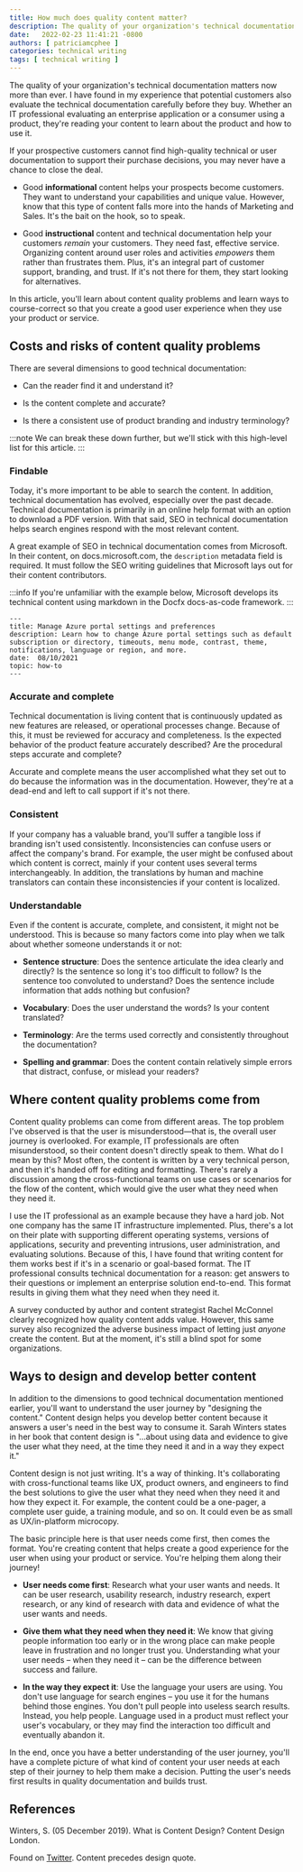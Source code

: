 ```yaml
---
title: How much does quality content matter?
description: The quality of your organization's technical documentation matters now more than ever. I have found in my experience that potential customers also evaluate the technical documentation carefully before they buy. Whether they're an IT professional evaluating an enterprise application or a consumer using a product, they're reading your content to learn about the product and how to use it.
date:   2022-02-23 11:41:21 -0800
authors: [ patriciamcphee ]
categories: technical writing
tags: [ technical writing ] 
---
```


The quality of your organization's technical documentation matters now more than ever. I have found in my experience that potential customers also evaluate the technical documentation carefully before they buy. Whether an IT professional evaluating an enterprise application or a consumer using a product, they're reading your content to learn about the product and how to use it.

If your prospective customers cannot find high-quality technical or user documentation to support their purchase decisions, you may never have a chance to close the deal.

<!--truncate-->

- Good **informational** content helps your prospects become customers. They want to understand your capabilities and unique value. However, know that this type of content falls more into the hands of Marketing and Sales. It's the bait on the hook, so to speak.

- Good **instructional** content and technical documentation help your customers *remain* your customers. They need fast, effective service. Organizing content around user roles and activities *empowers* them rather than frustrates them. Plus, it's an integral part of customer support, branding, and trust. If it's not there for them, they start looking for alternatives.

In this article, you'll learn about content quality problems and learn ways to course-correct so that you create a good user experience when they use your product or service.  

## Costs and risks of content quality problems

There are several dimensions to good technical documentation:

- Can the reader find it and understand it?

- Is the content complete and accurate?

- Is there a consistent use of product branding and industry terminology?

:::note
We can break these down further, but we'll stick with this high-level list for this article.
:::

### Findable

Today, it's more important to be able to search the content. In addition, technical documentation has evolved, especially over the past decade. Technical documentation is primarily in an online help format with an option to download a PDF version. With that said, SEO in technical documentation helps search engines respond with the most relevant content.

A great example of SEO in technical documentation comes from Microsoft. In their content, on docs.microsoft.com, the `description` metadata field is required. It must follow the SEO writing guidelines that Microsoft lays out for their content contributors.

:::info
If you're unfamiliar with the example below, Microsoft develops its technical content using markdown in the Docfx docs-as-code framework.
:::

```text
---
title: Manage Azure portal settings and preferences
description: Learn how to change Azure portal settings such as default subscription or directory, timeouts, menu mode, contrast, theme, notifications, language or region, and more.
date:  08/10/2021 
topic: how-to
---
```

### Accurate and complete

Technical documentation is living content that is continuously updated as new features are released, or operational processes change. Because of this, it must be reviewed for accuracy and completeness. Is the expected behavior of the product feature accurately described? Are the procedural steps accurate and complete?

Accurate and complete means the user accomplished what they set out to do because the information was in the documentation. However, they're at a dead-end and left to call support if it's not there.

### Consistent

If your company has a valuable brand, you'll suffer a tangible loss if branding isn't used consistently. Inconsistencies can confuse users or affect the company's brand. For example, the user might be confused about which content is correct, mainly if your content uses several terms interchangeably. In addition, the translations by human and machine translators can contain these inconsistencies if your content is localized.

### Understandable

Even if the content is accurate, complete, and consistent, it might not be understood. This is because so many factors come into play when we talk about whether someone understands it or not:

- **Sentence structure**: Does the sentence articulate the idea clearly and directly? Is the sentence so long it's too difficult to follow? Is the sentence too convoluted to understand? Does the sentence include information that adds nothing but confusion?

- **Vocabulary**: Does the user understand the words? Is your content translated?

- **Terminology**: Are the terms used correctly and consistently throughout the documentation?

- **Spelling and grammar**: Does the content contain relatively simple errors that distract, confuse, or mislead your readers?

## Where content quality problems come from

Content quality problems can come from different areas. The top problem I've observed is that the user is misunderstood—that is, the overall user journey is overlooked. For example, IT professionals are often misunderstood, so their content doesn't directly speak to them. What do I mean by this? Most often, the content is written by a very technical person, and then it's handed off for editing and formatting. There's rarely a discussion among the cross-functional teams on use cases or scenarios for the flow of the content, which would give the user what they need when they need it.  

I use the IT professional as an example because they have a hard job. Not one company has the same IT infrastructure implemented. Plus, there's a lot on their plate with supporting different operating systems, versions of applications, security and preventing intrusions, user administration, and evaluating solutions. Because of this, I have found that writing content for them works best if it's in a scenario or goal-based format. The IT professional consults technical documentation for a reason: get answers to their questions or implement an enterprise solution end-to-end. This format results in giving them what they need when they need it.

A survey conducted by author and content strategist Rachel McConnel clearly recognized how quality content adds value. However, this same survey also recognized the adverse business impact of letting just *anyone* create the content. But at the moment, it's still a blind spot for some organizations.

## Ways to design and develop better content

In addition to the dimensions to good technical documentation mentioned earlier, you'll want to understand the user journey by "designing the content." Content design helps you develop better content because it answers a user's need in the best way to consume it. Sarah Winters states in her book that content design is "…about using data and evidence to give the user what they need, at the time they need it and in a way they expect it."

Content design is not just writing. It's a way of thinking. It's collaborating with cross-functional teams like UX, product owners, and engineers to find the best solutions to give the user what they need when they need it and how they expect it. For example, the content could be a one-pager, a complete user guide, a training module, and so on. It could even be as small as UX/in-platform microcopy.

The basic principle here is that user needs come first, then comes the format. You're creating content that helps create a good experience for the user when using your product or service. You're helping them along their journey!

- **User needs come first**:  Research what your user wants and needs. It can be user research, usability research, industry research, expert research, or any kind of research with data and evidence of what the user wants and needs.

- **Give them what they need when they need it**: We know that giving people information too early or in the wrong place can make people leave in frustration and no longer trust you. Understanding what your user needs – when they need it – can be the difference between success and failure.

- **In the way they expect it**: Use the language your users are using. You don't use language for search engines – you use it for the humans behind those engines. You don't pull people into useless search results. Instead, you help people. Language used in a product must reflect your user's vocabulary, or they may find the interaction too difficult and eventually abandon it.

In the end, once you have a better understanding of the user journey, you'll have a complete picture of what kind of content your user needs at each step of their journey to help them make a decision. Putting the user's needs first results in quality documentation and builds trust.

## References

Winters, S. (05 December 2019). What is Content Design? Content Design London.

Found on [Twitter](https://twitter.com/zeldman/status/804159148?s=20). Content precedes design quote.
